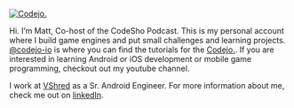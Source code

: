 [![Codejo.](https://www.codejo.io/images/codejo-invert.png)](https://www.youtube.com/c/codejo)

Hi. I’m Matt, Co-host of the CodeSho Podcast. This is my personal account where I build game engines and put small challenges and learning projects. [@codejo-io](https://github.com/codejo-io) is where you can find the tutorials for the [Codejo.](https://www.youtube.com/c/codejo). If you are interested in learning Android or iOS development or mobile game programming, checkout out my youtube channel.

I work at [VShred](https://www.vshred.com) as a Sr. Android Engineer. For more information about me, check me out on [linkedIn](https://www.linkedin.com/in/matt-casanova-2ab61312/).

<!--
**mattCasanova/mattCasanova** is a ✨ _special_ ✨ repository because its `README.md` (this file) appears on your GitHub profile.

Here are some ideas to get you started:

- 🔭 I’m currently working on ...
- 🌱 I’m currently learning ...
- 👯 I’m looking to collaborate on ...
- 🤔 I’m looking for help with ...
- 💬 Ask me about ...
- 📫 How to reach me: ...
- 😄 Pronouns: ...
- ⚡ Fun fact: ...
-->
